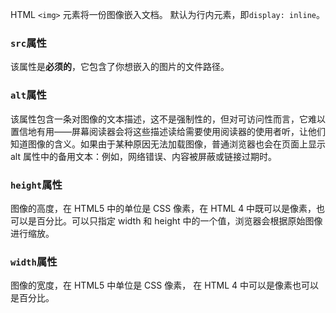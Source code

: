 HTML `<img>` 元素将一份图像嵌入文档。
默认为行内元素，即`display: inline`。

### `src`属性
该属性是**必须的**，它包含了你想嵌入的图片的文件路径。

### `alt`属性
该属性包含一条对图像的文本描述，这不是强制性的，但对可访问性而言，它难以置信地有用——屏幕阅读器会将这些描述读给需要使用阅读器的使用者听，让他们知道图像的含义。如果由于某种原因无法加载图像，普通浏览器也会在页面上显示 alt 属性中的备用文本：例如，网络错误、内容被屏蔽或链接过期时。

### `height`属性
图像的高度，在 HTML5 中的单位是 CSS 像素，在 HTML 4 中既可以是像素，也可以是百分比。可以只指定 width 和 height 中的一个值，浏览器会根据原始图像进行缩放。

### `width`属性
图像的宽度，在 HTML5 中单位是 CSS 像素， 在 HTML 4 中可以是像素也可以是百分比。


